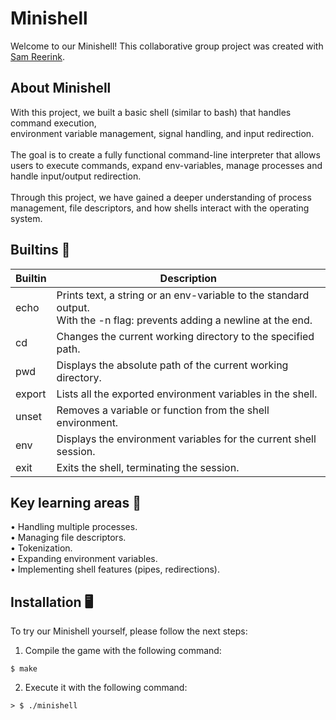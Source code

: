 # Minishell

Welcome to our Minishell!
This collaborative group project was created with [Sam Reerink](https://github.com/samreerink).

## About Minishell
With this project, we built a basic shell (similar to bash) that handles command execution, <br>environment variable management, signal handling, and input redirection. 
<br><br>
The goal is to create a fully functional command-line interpreter that allows users to execute commands, 
expand env-variables, manage processes and handle input/output redirection. <br><br>
Through this project, we have gained a deeper understanding of process management, file descriptors, and 
how shells interact with the operating system.

## Builtins 🔧

| Builtin       | Description    |
| ------------- |-------------|
| echo          | Prints text, a string or an env-variable to the standard output. <br> With the -n flag: prevents adding a newline at the end. |
| cd            | Changes the current working directory to the specified path.|
| pwd           | Displays the absolute path of the current working directory.   |
| export        | Lists all the exported environment variables in the shell. |
| unset         | Removes a variable or function from the shell environment. |
| env           | Displays the environment variables for the current shell session.|
| exit          | Exits the shell, terminating the session. |

## Key learning areas 🎯

• Handling multiple processes.<br>
• Managing file descriptors.<br>
• Tokenization.<br>
• Expanding environment variables.<br>
• Implementing shell features (pipes, redirections).


## Installation :desktop_computer:

To try our Minishell yourself, please follow the next steps:

1.  Compile the game with the following command:
```
$ make
```
2. Execute it with the following command:
```
> $ ./minishell
````
